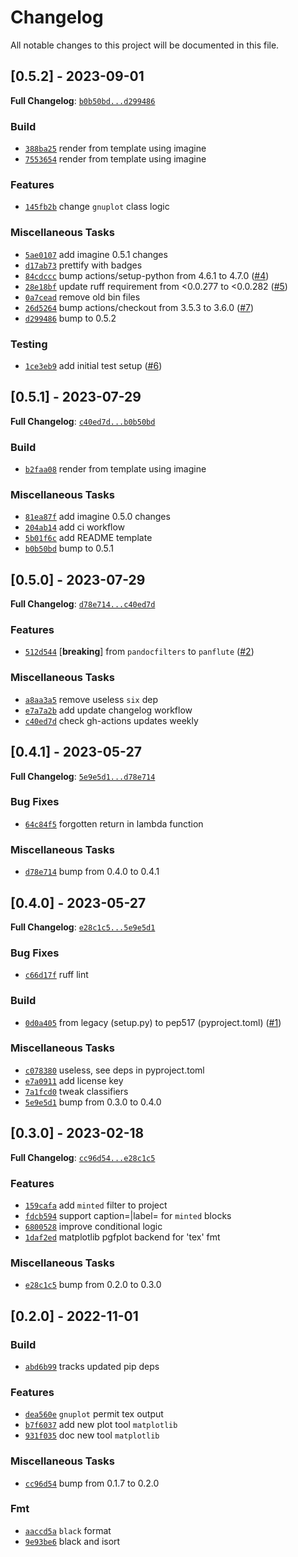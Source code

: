 # Changelog

All notable changes to this project will be documented in this file.

## [0.5.2] - 2023-09-01

**Full Changelog**: [`b0b50bd...d299486`](https://github.com/andros21/imagine/compare/b0b50bdb8f4d447400069299ee588f105ce0841d...d299486d029fd2c0ef6842dabe22d610d5c45982)

### Build

- [`388ba25`](https://github.com/andros21/imagine/commit/388ba2509e6b490811ecc7dfe8f481eb74ccd3ae) render from template using imagine
- [`7553654`](https://github.com/andros21/imagine/commit/75536546667f3bed12738dd1f39a5debb91369cc) render from template using imagine

### Features

- [`145fb2b`](https://github.com/andros21/imagine/commit/145fb2b88f0a7e1af4e973099507a7ed6f62fa6a) change `gnuplot` class logic

### Miscellaneous Tasks

- [`5ae0107`](https://github.com/andros21/imagine/commit/5ae010754f4799f69d3775a2a0a697135bdc4565) add imagine 0.5.1 changes
- [`d17ab73`](https://github.com/andros21/imagine/commit/d17ab73dcae10b489e26756ca23754fad97665d0) prettify with badges
- [`84cdccc`](https://github.com/andros21/imagine/commit/84cdccc699122f8df88cad69849a3cd5e7e24c0c) bump actions/setup-python from 4.6.1 to 4.7.0 ([#4](https://github.com/andros21/imagine/issues/4))
- [`28e18bf`](https://github.com/andros21/imagine/commit/28e18bfb1caaf5a84663d0bb8fd6844b019d9947) update ruff requirement from <0.0.277 to <0.0.282 ([#5](https://github.com/andros21/imagine/issues/5))
- [`0a7cead`](https://github.com/andros21/imagine/commit/0a7ceadc169c1b8325b6aaaa9ca3618994da6dfe) remove old bin files
- [`26d5264`](https://github.com/andros21/imagine/commit/26d52640093479c066ee615a5b92679f87640517) bump actions/checkout from 3.5.3 to 3.6.0 ([#7](https://github.com/andros21/imagine/issues/7))
- [`d299486`](https://github.com/andros21/imagine/commit/d299486d029fd2c0ef6842dabe22d610d5c45982) bump to 0.5.2

### Testing

- [`1ce3eb9`](https://github.com/andros21/imagine/commit/1ce3eb9ce7661255e77207341f4583e65662abc0) add initial test setup ([#6](https://github.com/andros21/imagine/issues/6))

## [0.5.1] - 2023-07-29

**Full Changelog**: [`c40ed7d...b0b50bd`](https://github.com/andros21/imagine/compare/c40ed7da61aa516afcf8ed6756703db214975b9a...b0b50bdb8f4d447400069299ee588f105ce0841d)

### Build

- [`b2faa08`](https://github.com/andros21/imagine/commit/b2faa087558435a5ae4c8e4dad3327edc67a8cad) render from template using imagine

### Miscellaneous Tasks

- [`81ea87f`](https://github.com/andros21/imagine/commit/81ea87f1490e7a1328f8814f282aa2972fadfbb8) add imagine 0.5.0 changes
- [`204ab14`](https://github.com/andros21/imagine/commit/204ab14f1d7c698e1df435562198721e5bd9d69c) add ci workflow
- [`5b01f6c`](https://github.com/andros21/imagine/commit/5b01f6cfb7d69d9ef3b22d384731d6b5c3de9278) add README template
- [`b0b50bd`](https://github.com/andros21/imagine/commit/b0b50bdb8f4d447400069299ee588f105ce0841d) bump to 0.5.1

## [0.5.0] - 2023-07-29

**Full Changelog**: [`d78e714...c40ed7d`](https://github.com/andros21/imagine/compare/d78e714694abee2ed847b9885c2df65596a91740...c40ed7da61aa516afcf8ed6756703db214975b9a)

### Features

- [`512d544`](https://github.com/andros21/imagine/commit/512d54413c0c9a717d170c8dc35080ce579ad4f3) [**breaking**] from `pandocfilters` to `panflute` ([#2](https://github.com/andros21/imagine/issues/2))

### Miscellaneous Tasks

- [`a8aa3a5`](https://github.com/andros21/imagine/commit/a8aa3a59b886142fdfee4d731be642654d5abd39) remove useless `six` dep
- [`e7a7a2b`](https://github.com/andros21/imagine/commit/e7a7a2b4e9c2c1e7f3f0579f575fda6c09bdd636) add update changelog workflow
- [`c40ed7d`](https://github.com/andros21/imagine/commit/c40ed7da61aa516afcf8ed6756703db214975b9a) check gh-actions updates weekly

## [0.4.1] - 2023-05-27

**Full Changelog**: [`5e9e5d1...d78e714`](https://github.com/andros21/imagine/compare/5e9e5d10b6cf40b6b5ffed4ec9d44f53b35de149...d78e714694abee2ed847b9885c2df65596a91740)

### Bug Fixes

- [`64c84f5`](https://github.com/andros21/imagine/commit/64c84f54e3cd96c3dddc97eceeb559be8766313d) forgotten return in lambda function

### Miscellaneous Tasks

- [`d78e714`](https://github.com/andros21/imagine/commit/d78e714694abee2ed847b9885c2df65596a91740) bump from 0.4.0 to 0.4.1

## [0.4.0] - 2023-05-27

**Full Changelog**: [`e28c1c5...5e9e5d1`](https://github.com/andros21/imagine/compare/e28c1c5acbf9ff6333571b7b3a8bebd761621e78...5e9e5d10b6cf40b6b5ffed4ec9d44f53b35de149)

### Bug Fixes

- [`c66d17f`](https://github.com/andros21/imagine/commit/c66d17f43d5e5cc90c5bb88ca7329755b94f10cd) ruff lint

### Build

- [`0d0a405`](https://github.com/andros21/imagine/commit/0d0a405de07cc7366c93229fdd4cf829029a7907) from legacy (setup.py) to pep517 (pyproject.toml) ([#1](https://github.com/andros21/imagine/issues/1))

### Miscellaneous Tasks

- [`c078380`](https://github.com/andros21/imagine/commit/c0783806155883a6d412fd53c2494dc2ef05836d) useless, see deps in pyproject.toml
- [`e7a0911`](https://github.com/andros21/imagine/commit/e7a09112d4e496bcdb609108a9930d0d1db47654) add license key
- [`7a1fcd0`](https://github.com/andros21/imagine/commit/7a1fcd0890a9ee18ad65d56732912f256f82f2fb) tweak classifiers
- [`5e9e5d1`](https://github.com/andros21/imagine/commit/5e9e5d10b6cf40b6b5ffed4ec9d44f53b35de149) bump from 0.3.0 to 0.4.0

## [0.3.0] - 2023-02-18

**Full Changelog**: [`cc96d54...e28c1c5`](https://github.com/andros21/imagine/compare/cc96d54ff4df119182d60e0b51eb86ab9b5866b0...e28c1c5acbf9ff6333571b7b3a8bebd761621e78)

### Features

- [`159cafa`](https://github.com/andros21/imagine/commit/159cafa851a06964838b9a07fcf7ba81f4b812ef) add `minted` filter to project
- [`fdcb594`](https://github.com/andros21/imagine/commit/fdcb594e53b60f86578e7016995726ab2b989605) support caption=|label= for `minted` blocks
- [`6800528`](https://github.com/andros21/imagine/commit/68005281fadecc9bbe58d0426579fc238e2ff6fc) improve conditional logic
- [`1daf2ed`](https://github.com/andros21/imagine/commit/1daf2ed9a36f3d1ea402fe54d71d0d1f0093cde0) matplotlib pgfplot backend for 'tex' fmt

### Miscellaneous Tasks

- [`e28c1c5`](https://github.com/andros21/imagine/commit/e28c1c5acbf9ff6333571b7b3a8bebd761621e78) bump from 0.2.0 to 0.3.0

## [0.2.0] - 2022-11-01

### Build

- [`abd6b99`](https://github.com/andros21/imagine/commit/abd6b993f9f361c7565a37afb6c515cc6a985069) tracks updated pip deps

### Features

- [`dea560e`](https://github.com/andros21/imagine/commit/dea560e1da35b1590b07ad5bcdb08535199e61dd) `gnuplot` permit tex output
- [`b7f6037`](https://github.com/andros21/imagine/commit/b7f603730293637e53e681c042cf93ffd3eed2e2) add new plot tool `matplotlib`
- [`931f035`](https://github.com/andros21/imagine/commit/931f0357f5103d7ded7db008c7f43df0f3a6d2e4) doc new tool `matplotlib`

### Miscellaneous Tasks

- [`cc96d54`](https://github.com/andros21/imagine/commit/cc96d54ff4df119182d60e0b51eb86ab9b5866b0) bump from 0.1.7 to 0.2.0

### Fmt

- [`aaccd5a`](https://github.com/andros21/imagine/commit/aaccd5a27f4f25d2f640d9c1698360a9968d2157) `black` format
- [`9e93be6`](https://github.com/andros21/imagine/commit/9e93be65f84c66ccc55412c3dcbcea422b6e7fb1) black and isort

<!-- generated by git-cliff -->
